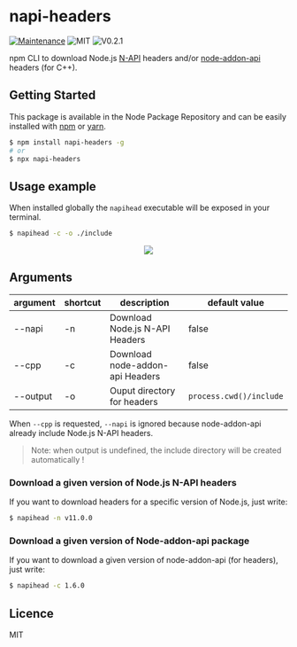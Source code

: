 # napi-headers
[![Maintenance](https://img.shields.io/badge/Maintained%3F-yes-green.svg)](https://github.com/fraxken/napi-headers/commit-activity)
![MIT](https://img.shields.io/github/license/mashape/apistatus.svg)
![V0.2.1](https://img.shields.io/badge/version-0.2.1-blue.svg)

npm CLI to download Node.js [N-API](https://nodejs.org/api/n-api.html) headers and/or [node-addon-api](https://github.com/nodejs/node-addon-api) headers (for C++).

## Getting Started

This package is available in the Node Package Repository and can be easily installed with [npm](https://docs.npmjs.com/getting-started/what-is-npm) or [yarn](https://yarnpkg.com).

```bash
$ npm install napi-headers -g
# or
$ npx napi-headers
```

## Usage example

When installed globally the `napihead` executable will be exposed in your terminal.
```bash
$ napihead -c -o ./include
```

<p align="center">
    <img src="https://i.imgur.com/0HgP0Gv.png">
</p>

## Arguments

| argument | shortcut | description | default value |
| --- | --- | --- | --- |
| --napi | -n | Download Node.js N-API Headers | false |
| --cpp | -c | Download node-addon-api Headers | false |
| --output | -o | Ouput directory for headers | `process.cwd()/include` |

When `--cpp` is requested, `--napi` is ignored because node-addon-api already include Node.js N-API headers.

> Note: when output is undefined, the include directory will be created automatically !

### Download a given version of Node.js N-API headers
If you want to download headers for a specific version of Node.js, just write:
```bash
$ napihead -n v11.0.0
```

### Download a given version of Node-addon-api package
If you want to download a given version of node-addon-api (for headers), just write:
```bash
$ napihead -c 1.6.0
```

## Licence
MIT
